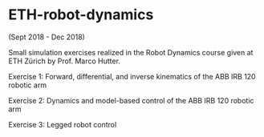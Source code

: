 # ETH-robot-dynamics
(Sept 2018 - Dec 2018)

Small simulation exercises realized in the Robot Dynamics course given at ETH Zürich by Prof. Marco Hutter.

Exercise 1: Forward, differential, and inverse kinematics of the ABB IRB 120 robotic arm

Exercise 2: Dynamics and model-based control of the ABB IRB 120 robotic arm

Exercise 3: Legged robot control 
